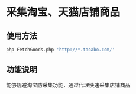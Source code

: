 采集淘宝、天猫店铺商品
==================

使用方法
-------------

```php
php FetchGoods.php 'http://*.taoabo.com/'
```

功能说明
-------------
能够规避淘宝防采集功能，通过代理快速采集店铺商品